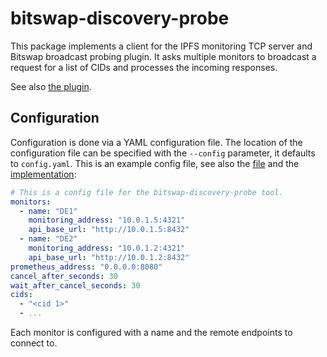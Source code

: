 # bitswap-discovery-probe

This package implements a client for the IPFS monitoring TCP server and Bitswap broadcast probing plugin.
It asks multiple monitors to broadcast a request for a list of CIDs and processes the incoming responses.

See also [the plugin](https://github.com/trudi-group/ipfs-metric-exporter).

## Configuration

Configuration is done via a YAML configuration file.
The location of the configuration file can be specified with the `--config` parameter, it defaults to `config.yaml`.
This is an example config file, see also the [file](./config.yaml) and the [implementation](./src/config.rs):

```yaml
# This is a config file for the bitswap-discovery-probe tool.
monitors:
  - name: "DE1"
    monitoring_address: "10.0.1.5:4321"
    api_base_url: "http://10.0.1.5:8432"
  - name: "DE2"
    monitoring_address: "10.0.1.2:4321"
    api_base_url: "http://10.0.1.2:8432"
prometheus_address: "0.0.0.0:8080"
cancel_after_seconds: 30
wait_after_cancel_seconds: 30
cids:
  - "<cid 1>"
  - ...
```

Each monitor is configured with a name and the remote endpoints to connect to.
